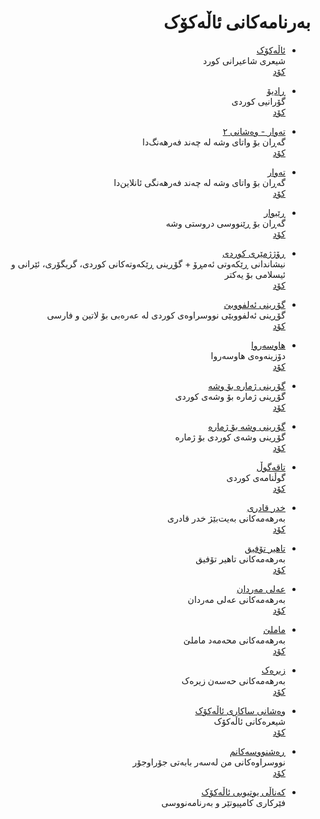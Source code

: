 <div dir=rtl>

# بەرنامەکانی ئاڵەکۆک

- [ئاڵەکۆک](https://allekok.ir/)  
  شیعری شاعیرانی کورد  
  [کۆد](https://github.com/allekok/allekok-website)  

- [ڕادیۆ](https://allekok.github.io/radio/)  
  گۆرانیی کوردی  
  [کۆد](https://github.com/allekok/radio)  

- [تەوار - وەشانی ٢](https://allekok.ir/tewar/)  
  گەڕان بۆ واتای وشە لە چەند فەرهەنگ‌دا  
  [کۆد](https://github.com/allekok/tewar-2)  

- [تەوار](https://allekok.ir/tewar-legacy/)  
  گەڕان بۆ واتای وشە لە چەند فەرهەنگی ئانلاین‌دا  
  [کۆد](https://github.com/allekok/tewar-legacy)  

- [ڕێبوار](https://allekok.ir/rebwar/)  
  گەڕان بۆ ڕێنووسی دروستی وشە  
  [کۆد](https://github.com/allekok/rebwar)  

- [ڕۆژژمێری کوردی](https://allekok.ir/kurdish-calendar/site/)  
  نیشاندانی ڕێکەوتی ئەمڕۆ + گۆڕینی ڕێکەوتەکانی کوردی، گریگۆری، ئێرانی و ئیسلامی بۆ یەکتر  
  [کۆد](https://github.com/allekok/kurdish-calendar)  

- [گۆڕینی ئەلفووبێ](https://allekok.github.io/kurdish-transliterator/)  
  گۆڕینی ئەلفووبێی نووسراوەی کوردی لە عەرەبی بۆ لاتین و فارسی  
  [کۆد](https://github.com/allekok/kurdish-transliterator)  

- [هاوسەروا](https://allekok.ir/haw-serwa/)  
  دۆزینەوەی هاوسەروا  
  [کۆد](https://github.com/allekok/haw-serwa)  

- [گۆڕینی ژمارە بۆ وشە](https://allekok.github.io/num-to-str/)  
  گۆڕینی ژمارە بۆ وشەی کوردی  
  [کۆد](https://github.com/allekok/num-to-str)  

- [گۆڕینی وشە بۆ ژمارە](https://allekok.github.io/str-to-num/)  
  گۆڕینی وشەی کوردی بۆ ژمارە  
  [کۆد](https://github.com/allekok/str-to-num)  

- [تاقەگوڵ](https://allekok.github.io/taqe-gull/#.)  
  گوڵنامەی کوردی  
  [کۆد](https://github.com/allekok/taqe-gull)  

- [خدر قادری](https://allekok.github.io/xdr-qadri/#.)  
  بەرهەمەکانی بەیت‌بێژ خدر قادری  
  [کۆد](https://github.com/allekok/xile-derzi)  

- [تاهیر تۆفیق](https://allekok.github.io/tahir-tofiq/#.)  
  بەرهەمەکانی تاهیر تۆفیق  
  [کۆد](https://github.com/allekok/tahir-tofiq)  

- [عەلی مەردان](https://allekok.github.io/eli-merdan/#.)  
  بەرهەمەکانی عەلی مەردان  
  [کۆد](https://github.com/allekok/eli-merdan)  

- [ماملێ](https://allekok.github.io/mamle/#.)  
  بەرهەمەکانی محەمەد ماملێ  
  [کۆد](https://github.com/allekok/mamle)  

- [زیرەک](https://allekok.github.io/zirek/#.)  
  بەرهەمەکانی حەسەن زیرەک  
  [کۆد](https://github.com/allekok/zirek)  

- [وەشانی ساکاری ئاڵەکۆک](https://allekok.github.io/allekok-poems/)  
  شیعرەکانی ئاڵەکۆک  
  [کۆد](https://github.com/allekok/allekok-poems)  

- [ڕەشنووسەکانم](https://allekok.github.io/drafts/)  
  نووسراوەکانی من لەسەر بابەتی جۆراوجۆر  
  [کۆد](https://github.com/allekok/drafts)  

- [کەناڵی یوتیوبی ئاڵەکۆک](https://youtube.com/channel/UCmddsfgce634kv7Mve7jWhA)  
  فێرکاری کامپیوتێر و بەرنامەنووسی  

